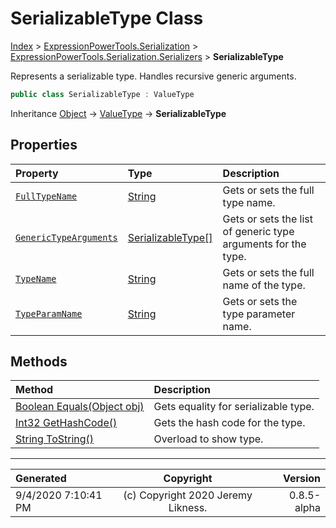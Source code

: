 ﻿# SerializableType Class

[Index](../index.md) > [ExpressionPowerTools.Serialization](ExpressionPowerTools.Serialization.a.md) > [ExpressionPowerTools.Serialization.Serializers](ExpressionPowerTools.Serialization.Serializers.n.md) > **SerializableType**

Represents a serializable type. Handles recursive generic arguments.

```csharp
public class SerializableType : ValueType
```

Inheritance [Object](https://docs.microsoft.com/dotnet/api/system.object) → [ValueType](https://docs.microsoft.com/dotnet/api/system.valuetype) → **SerializableType**

## Properties

| Property | Type | Description |
| :-- | :-- | :-- |
| [`FullTypeName`](ExpressionPowerTools.Serialization.Serializers.SerializableType.FullTypeName.prop.md) | [String](https://docs.microsoft.com/dotnet/api/system.string) | Gets or sets the full type name. |
| [`GenericTypeArguments`](ExpressionPowerTools.Serialization.Serializers.SerializableType.GenericTypeArguments.prop.md) | [SerializableType[]](ExpressionPowerTools.Serialization.Serializers.SerializableType.cs.md) | Gets or sets the list of generic type arguments for the type. |
| [`TypeName`](ExpressionPowerTools.Serialization.Serializers.SerializableType.TypeName.prop.md) | [String](https://docs.microsoft.com/dotnet/api/system.string) | Gets or sets the full name of the type. |
| [`TypeParamName`](ExpressionPowerTools.Serialization.Serializers.SerializableType.TypeParamName.prop.md) | [String](https://docs.microsoft.com/dotnet/api/system.string) | Gets or sets the type parameter name. |

## Methods

| Method | Description |
| :-- | :-- |
| [Boolean Equals(Object obj)](ExpressionPowerTools.Serialization.Serializers.SerializableType.Equals.m.md) | Gets equality for serializable type. |
| [Int32 GetHashCode()](ExpressionPowerTools.Serialization.Serializers.SerializableType.GetHashCode.m.md) | Gets the hash code for the type. |
| [String ToString()](ExpressionPowerTools.Serialization.Serializers.SerializableType.ToString.m.md) | Overload to show type. |

---

| Generated | Copyright | Version |
| :-- | :-: | --: |
| 9/4/2020 7:10:41 PM | (c) Copyright 2020 Jeremy Likness. | 0.8.5-alpha |
